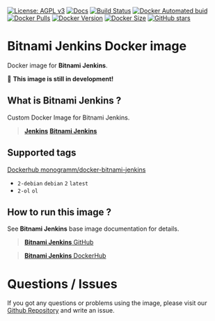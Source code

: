 
[uri_license]: http://www.gnu.org/licenses/agpl.html
[uri_license_image]: https://img.shields.io/badge/License-AGPL%20v3-blue.svg

[![License: AGPL v3][uri_license_image]][uri_license]
[![Docs](https://img.shields.io/badge/Docs-Github%20Pages-blue)](https://monogramm.github.io/docker-bitnami-jenkins/)
[![Build Status](https://travis-ci.org/Monogramm/docker-bitnami-jenkins.svg)](https://travis-ci.org/Monogramm/docker-bitnami-jenkins)
[![Docker Automated buid](https://img.shields.io/docker/cloud/build/monogramm/docker-bitnami-jenkins.svg)](https://hub.docker.com/r/monogramm/docker-bitnami-jenkins/)
[![Docker Pulls](https://img.shields.io/docker/pulls/monogramm/docker-bitnami-jenkins.svg)](https://hub.docker.com/r/monogramm/docker-bitnami-jenkins/)
[![Docker Version](https://images.microbadger.com/badges/version/monogramm/docker-bitnami-jenkins.svg)](https://microbadger.com/images/monogramm/docker-bitnami-jenkins)
[![Docker Size](https://images.microbadger.com/badges/image/monogramm/docker-bitnami-jenkins.svg)](https://microbadger.com/images/monogramm/docker-bitnami-jenkins)
[![GitHub stars](https://img.shields.io/github/stars/Monogramm/docker-bitnami-jenkins?style=social)](https://github.com/Monogramm/docker-bitnami-jenkins)

# **Bitnami Jenkins** Docker image

Docker image for **Bitnami Jenkins**.

:construction: **This image is still in development!**

## What is **Bitnami Jenkins** ?

Custom Docker Image for Bitnami Jenkins.

> [**Jenkins**](https://jenkins.io/)
> [**Bitnami Jenkins**](https://hub.docker.com/r/bitnami/jenkins/)

## Supported tags

[Dockerhub monogramm/docker-bitnami-jenkins](https://hub.docker.com/r/monogramm/docker-bitnami-jenkins/)

* `2-debian` `debian` `2` `latest`
* `2-ol` `ol`

## How to run this image ?

See **Bitnami Jenkins** base image documentation for details.

> [**Bitnami Jenkins** GitHub](https://github.com/bitnami/bitnami-docker-jenkins)

> [**Bitnami Jenkins** DockerHub](https://hub.docker.com/r/bitnami/jenkins/)

# Questions / Issues
If you got any questions or problems using the image, please visit our [Github Repository](https://github.com/Monogramm/docker-bitnami-jenkins) and write an issue.
